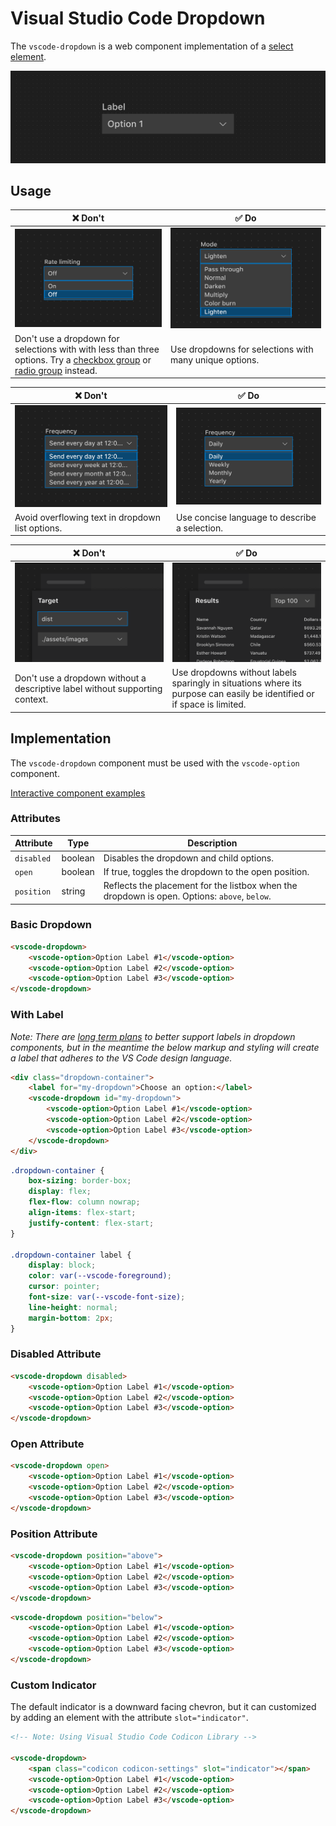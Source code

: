# Visual Studio Code Dropdown

The `vscode-dropdown` is a web component implementation of a
[select element](https://developer.mozilla.org/en-US/docs/Web/HTML/Element/select).

![Dropdown hero](/docs/assets/images/dropdown-hero.png)

## Usage

| ❌ Don't                                                                                                                                                                 | ✅ Do                                                                |
| ------------------------------------------------------------------------------------------------------------------------------------------------------------------------ | -------------------------------------------------------------------- |
| ![Dropdown with two options](/docs/assets/images/dropdown-dont-1.png)                                                                                                    | ![Dropdown with many options](/docs/assets/images/dropdown-do-1.png) |
| Don't use a dropdown for selections with with less than three options. Try a [checkbox group](../checkbox/README.md) or [radio group](../radio-group/README.md) instead. | Use dropdowns for selections with many unique options.               |

| ❌ Don't                                                                      | ✅ Do                                                                        |
| ----------------------------------------------------------------------------- | ---------------------------------------------------------------------------- |
| ![Dropdown with overflowing options](/docs/assets/images/dropdown-dont-2.png) | ![Dropdown options with short labels](/docs/assets/images/dropdown-do-2.png) |
| Avoid overflowing text in dropdown list options.                              | Use concise language to describe a selection.                                |

| ❌ Don't                                                                                      | ✅ Do                                                                                                                   |
| --------------------------------------------------------------------------------------------- | ----------------------------------------------------------------------------------------------------------------------- |
| ![Dropdown without label with no supporting context](/docs/assets/images/dropdown-dont-3.png) | ![Dropdown without label with supporting context](/docs/assets/images/dropdown-do-3.png)                                |
| Don't use a dropdown without a descriptive label without supporting context.                  | Use dropdowns without labels sparingly in situations where its purpose can easily be identified or if space is limited. |

## Implementation

The `vscode-dropdown` component must be used with the `vscode-option` component.

[Interactive component examples](https://codesandbox.io/s/dropdown-sample-j2ozdp?file=/index.html)

### Attributes

| Attribute  | Type    | Description                                                                                  |
| ---------- | ------- | -------------------------------------------------------------------------------------------- |
| `disabled` | boolean | Disables the dropdown and child options.                                                     |
| `open`     | boolean | If true, toggles the dropdown to the open position.                                          |
| `position` | string  | Reflects the placement for the listbox when the dropdown is open. Options: `above`, `below`. |

### Basic Dropdown

```html
<vscode-dropdown>
	<vscode-option>Option Label #1</vscode-option>
	<vscode-option>Option Label #2</vscode-option>
	<vscode-option>Option Label #3</vscode-option>
</vscode-dropdown>
```

### With Label

_Note: There are
[long term plans](https://github.com/microsoft/vscode-webview-ui-toolkit/issues/461#issuecomment-1478408942)
to better support labels in dropdown components, but in the meantime the below
markup and styling will create a label that adheres to the VS Code design
language._

```html
<div class="dropdown-container">
	<label for="my-dropdown">Choose an option:</label>
	<vscode-dropdown id="my-dropdown">
		<vscode-option>Option Label #1</vscode-option>
		<vscode-option>Option Label #2</vscode-option>
		<vscode-option>Option Label #3</vscode-option>
	</vscode-dropdown>
</div>
```

```css
.dropdown-container {
	box-sizing: border-box;
	display: flex;
	flex-flow: column nowrap;
	align-items: flex-start;
	justify-content: flex-start;
}

.dropdown-container label {
	display: block;
	color: var(--vscode-foreground);
	cursor: pointer;
	font-size: var(--vscode-font-size);
	line-height: normal;
	margin-bottom: 2px;
}
```

### Disabled Attribute

```html
<vscode-dropdown disabled>
	<vscode-option>Option Label #1</vscode-option>
	<vscode-option>Option Label #2</vscode-option>
	<vscode-option>Option Label #3</vscode-option>
</vscode-dropdown>
```

### Open Attribute

```html
<vscode-dropdown open>
	<vscode-option>Option Label #1</vscode-option>
	<vscode-option>Option Label #2</vscode-option>
	<vscode-option>Option Label #3</vscode-option>
</vscode-dropdown>
```

### Position Attribute

```html
<vscode-dropdown position="above">
	<vscode-option>Option Label #1</vscode-option>
	<vscode-option>Option Label #2</vscode-option>
	<vscode-option>Option Label #3</vscode-option>
</vscode-dropdown>
```

```html
<vscode-dropdown position="below">
	<vscode-option>Option Label #1</vscode-option>
	<vscode-option>Option Label #2</vscode-option>
	<vscode-option>Option Label #3</vscode-option>
</vscode-dropdown>
```

### Custom Indicator

The default indicator is a downward facing chevron, but it can customized by
adding an element with the attribute `slot="indicator"`.

```html
<!-- Note: Using Visual Studio Code Codicon Library -->

<vscode-dropdown>
	<span class="codicon codicon-settings" slot="indicator"></span>
	<vscode-option>Option Label #1</vscode-option>
	<vscode-option>Option Label #2</vscode-option>
	<vscode-option>Option Label #3</vscode-option>
</vscode-dropdown>
```
